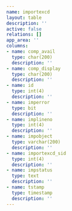 ```yaml
---
name: importexcd
layout: table
description: ''
active: false
relations: []
app_area: ''
columns:
- name: comp_avail
  type: char(200)
  description: ''
- name: comp_display
  type: char(200)
  description: ''
- name: id
  type: int(4)
  description: ''
- name: imperror
  type: bit
  description: ''
- name: implineno
  type: int(4)
  description: ''
- name: impobject
  type: varchar(200)
  description: ''
- name: importexcd_sid
  type: int(4)
  description: ''
- name: impstatus
  type: text
  description: ''
- name: tstamp
  type: timestamp
  description: ''
---
```


